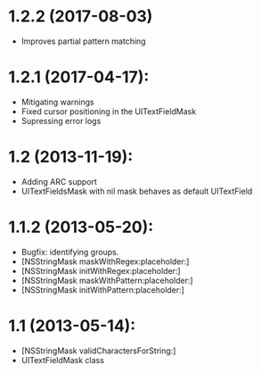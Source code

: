# 1.2.2 (2017-08-03)

- Improves partial pattern matching

# 1.2.1 (2017-04-17):

- Mitigating warnings
- Fixed cursor positioning in the UITextFieldMask
- Supressing error logs

# 1.2 (2013-11-19):

- Adding ARC support
- UITextFieldsMask with nil mask behaves as default UITextField

# 1.1.2 (2013-05-20):

- Bugfix: identifying groups.
- [NSStringMask maskWithRegex:placeholder:]
- [NSStringMask initWithRegex:placeholder:]
- [NSStringMask maskWithPattern:placeholder:]
- [NSStringMask initWithPattern:placeholder:]

# 1.1 (2013-05-14):

- [NSStringMask validCharactersForString:]
- UITextFieldMask class
